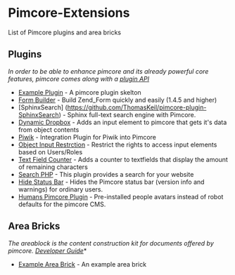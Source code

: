 # Pimcore-Extensions
List of Pimcore plugins and area bricks

## Plugins
*In order to be able to enhance pimcore and its already powerful core features, pimcore comes along with a [plugin API](https://www.pimcore.org/wiki/display/PIMCORE3/Plugin+Developer%27s+Guide)*

* [Example Plugin](https://github.com/pimcore/plugin-example) - A pimcore plugin skelton
* [Form Builder](https://github.com/brainsbucket/Zendformbuilder) - Build Zend_Form quickly and easily (1.4.5 and higher)
* [SphinxSearch] (https://github.com/ThomasKeil/pimcore-plugin-SphinxSearch) - Sphinx full-text search engine with Pimcore.
* [Dynamic Dropbox](https://github.com/ThomasKeil/pimcore-plugin-DynamicDropdown) - Adds an input element to pimcore that gets it's data from object contents 
* [Piwik](https://github.com/ThomasKeil/pimcore-plugin-Piwik) - Integration Plugin for Piwik into Pimcore
* [Object Input Restrction](https://github.com/ThomasKeil/pimcore-plugin-ObjectInputRestriction) - Restrict the rights to access input elements based on Users/Roles
* [Text Field Counter](https://github.com/ThomasKeil/pimcore-plugin-TextfieldCounter) - Adds a counter to textfields that display the amount of remaining characters
* [Search PHP](https://github.com/ThomasKeil/pimcore-plugin-SearchPhp) - This plugin provides a search for your website
* [Hide Status Bar](https://github.com/basilicom/pimcore-plugin-hide-status-bar) - Hides the Pimcore status bar (version info and warnings) for ordinary users. 
* [Humans Pimcore Plugin](https://github.com/basilicom/pimcore-plugin-humans) - Pre-installed people avatars instead of robot defaults for the pimcore CMS. 

## Area Bricks
*The areablock is the content construction kit for documents offered by pimcore. [Developer Guide](https://www.pimcore.org/wiki/display/PIMCORE3/Create+your+own+bricks)**

* [Example Area Brick](https://github.com/pimcore/areabrick-example) - An example area brick

